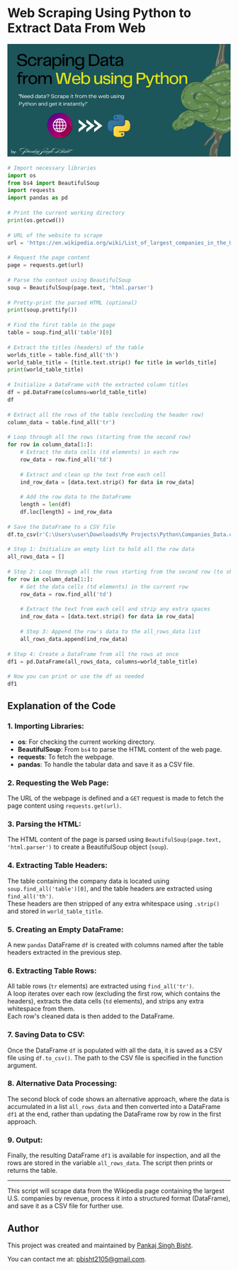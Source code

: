 # Web Scraping Using Python to Extract Data From Web
![WebScrapping Project cover](https://github.com/pbisht2105/Web-Scrapping-Using-Python/blob/main/Scraping%20Data%20from%20Website%20using%20Python%20cover.png)

```python
# Import necessary libraries
import os
from bs4 import BeautifulSoup
import requests 
import pandas as pd

# Print the current working directory
print(os.getcwd())

# URL of the website to scrape
url = 'https://en.wikipedia.org/wiki/List_of_largest_companies_in_the_United_States_by_revenue'

# Request the page content
page = requests.get(url)

# Parse the content using BeautifulSoup
soup = BeautifulSoup(page.text, 'html.parser')

# Pretty-print the parsed HTML (optional)
print(soup.prettify())

# Find the first table in the page
table = soup.find_all('table')[0]

# Extract the titles (headers) of the table
worlds_title = table.find_all('th')
world_table_title = [title.text.strip() for title in worlds_title]
print(world_table_title)

# Initialize a DataFrame with the extracted column titles
df = pd.DataFrame(columns=world_table_title)
df

# Extract all the rows of the table (excluding the header row)
column_data = table.find_all('tr')

# Loop through all the rows (starting from the second row)
for row in column_data[1:]:
    # Extract the data cells (td elements) in each row
    row_data = row.find_all('td')
    
    # Extract and clean up the text from each cell
    ind_row_data = [data.text.strip() for data in row_data]

    # Add the row data to the DataFrame
    length = len(df)
    df.loc[length] = ind_row_data

# Save the DataFrame to a CSV file
df.to_csv(r'C:\Users\user\Downloads\My Projects\Python\Companies_Data.csv', index=False)

# Step 1: Initialize an empty list to hold all the row data
all_rows_data = []

# Step 2: Loop through all the rows starting from the second row (to skip the header)
for row in column_data[1:]:
    # Get the data cells (td elements) in the current row
    row_data = row.find_all('td')
    
    # Extract the text from each cell and strip any extra spaces
    ind_row_data = [data.text.strip() for data in row_data]
    
    # Step 3: Append the row's data to the all_rows_data list
    all_rows_data.append(ind_row_data)

# Step 4: Create a DataFrame from all the rows at once
df1 = pd.DataFrame(all_rows_data, columns=world_table_title)

# Now you can print or use the df as needed
df1
```
## Explanation of the Code

### 1. Importing Libraries:

- **os**: For checking the current working directory.
- **BeautifulSoup**: From `bs4` to parse the HTML content of the web page.
- **requests**: To fetch the webpage.
- **pandas**: To handle the tabular data and save it as a CSV file.

### 2. Requesting the Web Page:

The URL of the webpage is defined and a `GET` request is made to fetch the page content using `requests.get(url)`.

### 3. Parsing the HTML:

The HTML content of the page is parsed using `BeautifulSoup(page.text, 'html.parser')` to create a BeautifulSoup object (`soup`).

### 4. Extracting Table Headers:

The table containing the company data is located using `soup.find_all('table')[0]`, and the table headers are extracted using `find_all('th')`.  
These headers are then stripped of any extra whitespace using `.strip()` and stored in `world_table_title`.

### 5. Creating an Empty DataFrame:

A new `pandas` DataFrame `df` is created with columns named after the table headers extracted in the previous step.

### 6. Extracting Table Rows:

All table rows (`tr` elements) are extracted using `find_all('tr')`.  
A loop iterates over each row (excluding the first row, which contains the headers), extracts the data cells (`td` elements), and strips any extra whitespace from them.  
Each row's cleaned data is then added to the DataFrame.

### 7. Saving Data to CSV:

Once the DataFrame `df` is populated with all the data, it is saved as a CSV file using `df.to_csv()`. The path to the CSV file is specified in the function argument.

### 8. Alternative Data Processing:

The second block of code shows an alternative approach, where the data is accumulated in a list `all_rows_data` and then converted into a DataFrame `df1` at the end, rather than updating the DataFrame row by row in the first approach.

### 9. Output:

Finally, the resulting DataFrame `df1` is available for inspection, and all the rows are stored in the variable `all_rows_data`. The script then prints or returns the table.

---

This script will scrape data from the Wikipedia page containing the largest U.S. companies by revenue, process it into a structured format (DataFrame), and save it as a CSV file for further use.


## Author

This project was created and maintained by [Pankaj Singh Bisht](https://github.com/pbisht2105).

You can contact me at: [pbisht2105@gmail.com](mailto:pbisht2105@gmail.com).
